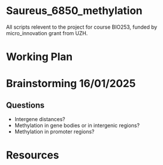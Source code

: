 # Saureus_6850_methylation

All scripts relevent to the project for course BIO253, funded by micro_innovation grant from UZH.



# Working Plan



# Brainstorming 16/01/2025


## Questions
* Intergene distances?
* Methylation in gene bodies or in intergenic regions?
* Methylation in promoter regions?



# Resources


